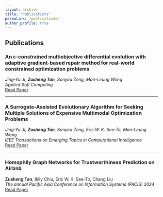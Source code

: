 ```yaml
---
layout: archive
title: "Publications"
permalink: /publications/
author_profile: true
---
```


## Publications

### An ɛ-constrained multiobjective differential evolution with adaptive gradient-based repair method for real-world constrained optimization problems
*Jing-Yu Ji, **Zusheng Tan**, Sanyou Zeng, Man-Leung Wong*  
*Applied Soft Computing*  
[Read Paper](https://www.sciencedirect.com/science/article/abs/pii/S1568494623012206)

---

### A Surrogate-Assisted Evolutionary Algorithm for Seeking Multiple Solutions of Expensive Multimodal Optimization Problems
*Jing-Yu Ji, **Zusheng Tan**, Sanyou Zeng, Eric W. K. See-To, Man-Leung Wong*  
*IEEE Transactions on Emerging Topics in Computational Intelligence*  
[Read Paper](https://ieeexplore.ieee.org/abstract/document/10218982)

---

### Homophily Graph Networks for Trustworthiness Prediction on Airbnb
**Zusheng Tan**, Billy Chiu, Eric W. K. See-To, Chang Liu  
*The annual Pacific Asia Conference on Information Systems (PACIS) 2024*  
[Read Paper](https://aisel.aisnet.org/pacis2024/track16_shareecon/track16_shareecon/4/)
